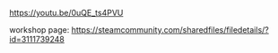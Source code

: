 https://youtu.be/0uQE_ts4PVU

workshop page: https://steamcommunity.com/sharedfiles/filedetails/?id=3111739248
